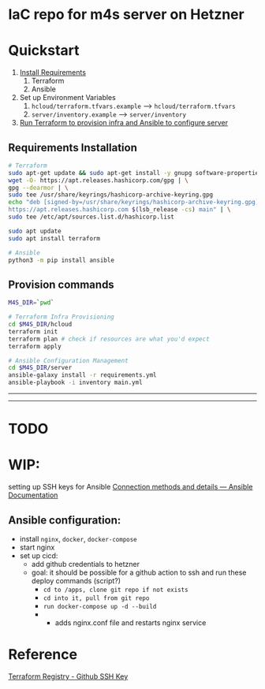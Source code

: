 # IaC repo for m4s server on Hetzner

# Quickstart

1. [Install Requirements](#requirements-installation)
   1. Terraform
   2. Ansible
2. Set up Environment Variables
   1. `hcloud/terraform.tfvars.example` --> `hcloud/terraform.tfvars`
   2. `server/inventory.example` --> `server/inventory`
3. [Run Terraform to provision infra and Ansible to configure server](#provision-commands)


## Requirements Installation
```sh
# Terraform
sudo apt-get update && sudo apt-get install -y gnupg software-properties-common
wget -O- https://apt.releases.hashicorp.com/gpg | \
gpg --dearmor | \
sudo tee /usr/share/keyrings/hashicorp-archive-keyring.gpg
echo "deb [signed-by=/usr/share/keyrings/hashicorp-archive-keyring.gpg] \
https://apt.releases.hashicorp.com $(lsb_release -cs) main" | \
sudo tee /etc/apt/sources.list.d/hashicorp.list

sudo apt update
sudo apt install terraform

# Ansible
python3 -m pip install ansible
```

## Provision commands
```sh
M4S_DIR=`pwd`

# Terraform Infra Provisioning
cd $M4S_DIR/hcloud
terraform init
terraform plan # check if resources are what you'd expect
terraform apply

# Ansible Configuration Management
cd $M4S_DIR/server
ansible-galaxy install -r requirements.yml
ansible-playbook -i inventory main.yml
```

___
___

# TODO

# WIP:
setting up SSH keys for Ansible
[Connection methods and details &mdash; Ansible Documentation](https://docs.ansible.com/ansible/latest/inventory_guide/connection_details.html#:~:text=Ansible%20precedence%20rules.-,Setting%20up%20SSH%20keys,%2D%2Dask%2Dbecome%2Dpass%20.)

## Ansible configuration: 
- install `nginx`, `docker`, `docker-compose`
- start nginx
- set up cicd:
  - add github credentials to hetzner
  - goal: it should be possible for a github action to ssh and run these deploy commands (script?)
    - `cd to /apps, clone git repo if not exists`
    - `cd into it, pull from git repo`
    - `run docker-compose up -d --build`
    - + adds nginx.conf file and restarts nginx service



# Reference
[Terraform Registry - Github SSH Key](https://registry.terraform.io/providers/integrations/github/latest/docs/resources/user_ssh_key)
